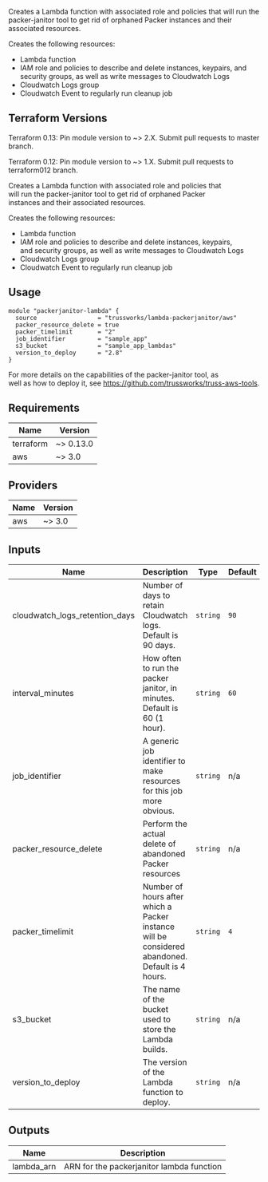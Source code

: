 Creates a Lambda function with associated role and policies that
will run the packer-janitor tool to get rid of orphaned Packer
instances and their associated resources.

Creates the following resources:

* Lambda function
* IAM role and policies to describe and delete instances, keypairs,
  and security groups, as well as write messages to Cloudwatch Logs
* Cloudwatch Logs group
* Cloudwatch Event to regularly run cleanup job

## Terraform Versions

Terraform 0.13: Pin module version to ~> 2.X. Submit pull requests to master branch.

Terraform 0.12: Pin module version to ~> 1.X. Submit pull requests to terraform012 branch.

<!-- BEGINNING OF PRE-COMMIT-TERRAFORM DOCS HOOK -->
Creates a Lambda function with associated role and policies that  
will run the packer-janitor tool to get rid of orphaned Packer  
instances and their associated resources.

Creates the following resources:

* Lambda function
* IAM role and policies to describe and delete instances, keypairs,  
  and security groups, as well as write messages to Cloudwatch Logs
* Cloudwatch Logs group
* Cloudwatch Event to regularly run cleanup job

## Usage

```hcl
module "packerjanitor-lambda" {
  source                 = "trussworks/lambda-packerjanitor/aws"
  packer_resource_delete = true
  packer_timelimit       = "2"
  job_identifier         = "sample_app"
  s3_bucket              = "sample_app_lambdas"
  version_to_deploy      = "2.8"
}
```

For more details on the capabilities of the packer-janitor tool, as  
well as how to deploy it, see <https://github.com/trussworks/truss-aws-tools>.

## Requirements

| Name | Version |
|------|---------|
| terraform | ~> 0.13.0 |
| aws | ~> 3.0 |

## Providers

| Name | Version |
|------|---------|
| aws | ~> 3.0 |

## Inputs

| Name | Description | Type | Default | Required |
|------|-------------|------|---------|:--------:|
| cloudwatch\_logs\_retention\_days | Number of days to retain Cloudwatch logs. Default is 90 days. | `string` | `90` | no |
| interval\_minutes | How often to run the packer janitor, in minutes. Default is 60 (1 hour). | `string` | `60` | no |
| job\_identifier | A generic job identifier to make resources for this job more obvious. | `string` | n/a | yes |
| packer\_resource\_delete | Perform the actual delete of abandoned Packer resources | `string` | n/a | yes |
| packer\_timelimit | Number of hours after which a Packer instance will be considered abandoned. Default is 4 hours. | `string` | `4` | no |
| s3\_bucket | The name of the bucket used to store the Lambda builds. | `string` | n/a | yes |
| version\_to\_deploy | The version of the Lambda function to deploy. | `string` | n/a | yes |

## Outputs

| Name | Description |
|------|-------------|
| lambda\_arn | ARN for the packerjanitor lambda function |

<!-- END OF PRE-COMMIT-TERRAFORM DOCS HOOK -->
